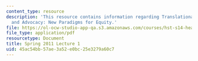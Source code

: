 ```yaml
---
content_type: resource
description: 'This resource contains information regarding Translational Research
  and Advocacy: New Paradigms for Equity.'
file: https://ol-ocw-studio-app-qa.s3.amazonaws.com/courses/hst-s14-health-information-systems-to-improve-quality-of-care-in-resource-poor-settings-spring-2012/45ac54bb57ae3a52e0bc25e3279a60c7_MITHST_S14S12_lec01_1101.pdf
file_type: application/pdf
resourcetype: Document
title: Spring 2011 Lecture 1
uid: 45ac54bb-57ae-3a52-e0bc-25e3279a60c7
---
```

